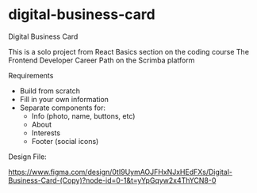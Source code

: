 # digital-business-card

Digital Business Card

This is a solo project from React Basics section on the coding course The Frontend Developer Career Path on the Scrimba platform

Requirements

- Build from scratch
- Fill in your own information
- Separate components for:
  - Info (photo, name, buttons, etc)
  - About
  - Interests
  - Footer (social icons)

Design File:

https://www.figma.com/design/0tI9UymAOJFHxNJxHEdFXs/Digital-Business-Card-(Copy)?node-id=0-1&t=yYpGqyw2x4ThYCN8-0
